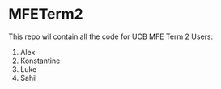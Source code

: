 # MFETerm2

This repo wil contain all the code for UCB MFE Term 2
Users:
1. Alex
2. Konstantine
3. Luke
4. Sahil
